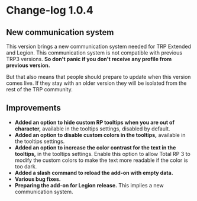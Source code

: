 # Change-log 1.0.4

## New communication system

This version brings a new communication system needed for TRP Extended and Legion. This communication system is not compatible with previous TRP3 versions. **So don't panic if you don't receive any profile from previous version.**

But that also means that people should prepare to update when this version comes live. If they stay with an older version they will be isolated from the rest of the TRP community.

## Improvements

* **Added an option to hide custom RP tooltips when you are out of character,** available in the tooltips settings, disabled by default.
* **Added an option to disable custom colors in the tooltips,** available in the tooltips settings.
* **Added an option to increase the color contrast for the text in the tooltips,** in the tooltips settings. Enable this option to allow Total RP 3 to modify the custom colors to make the text more readable if the color is too dark.
* **Added a slash command to reload the add-on with empty data.**
* **Various bug fixes.**
* **Preparing the add-on for Legion release.** This implies a new communication system.